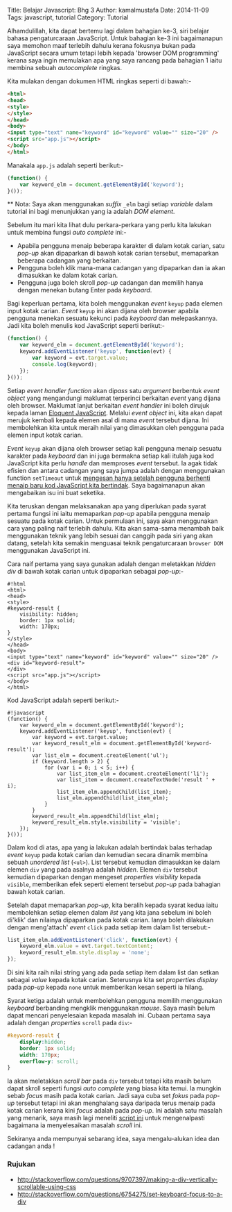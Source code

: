 Title: Belajar Javascript: Bhg 3
Author: kamalmustafa
Date: 2014-11-09
Tags: javascript, tutorial
Category: Tutorial

Alhamdulillah, kita dapat bertemu lagi dalam bahagian ke-3, siri belajar bahasa
pengaturcaraan JavaScript. Untuk bahagian ke-3 ini bagaimanapun saya memohon maaf
terlebih dahulu kerana fokusnya bukan pada JavaScript secara umum tetapi lebih
kepada 'browser DOM programming' kerana saya ingin memulakan apa yang saya rancang
pada bahagian 1 iaitu membina sebuah *autocomplete* ringkas.

Kita mulakan dengan dokumen HTML ringkas seperti di bawah:-

```html
<html>
<head>
<style>
</style>
</head>
<body>
<input type="text" name="keyword" id="keyword" value="" size="20" />
<script src="app.js"></script>
</body>
</html>
```
Manakala `app.js` adalah seperti berikut:-

```js
(function() {
    var keyword_elm = document.getElementById('keyword');
}());
```
** Nota: Saya akan menggunakan *suffix* `_elm` bagi setiap *variable* dalam tutorial ini
bagi menunjukkan yang ia adalah *DOM element*.

Sebelum itu mari kita lihat dulu perkara-perkara yang perlu kita lakukan untuk membina
fungsi *auto complete* ini:-

* Apabila pengguna menaip beberapa karakter di dalam kotak carian, satu *pop-up* akan
  dipaparkan di bawah kotak carian tersebut, memaparkan beberapa cadangan yang berkaitan.
* Pengguna boleh klik mana-mana cadangan yang dipaparkan dan ia akan dimasukkan ke dalam
  kotak carian.
* Pengguna juga boleh skroll *pop-up* cadangan dan memilih hanya dengan menekan butang
  Enter pada *keyboard*.

Bagi keperluan pertama, kita boleh menggunakan *event* `keyup` pada elemen input kotak
carian. *Event* `keyup` ini akan dijana oleh browser apabila pengguna menekan sesuatu
kekunci pada *keyboard* dan melepaskannya. Jadi kita boleh menulis kod JavaScript seperti
berikut:-

```js
(function() {
    var keyword_elm = document.getElementById('keyword');
    keyword.addEventListener('keyup', function(evt) {
        var keyword = evt.target.value;
        console.log(keyword);
    });
}());
```
Setiap *event handler function* akan di*pass* satu *argument* berbentuk *event object*
yang mengandungi maklumat terperinci berkaitan *event* yang dijana oleh browser.
Maklumat lanjut berkaitan *event handler* ini boleh dirujuk kepada laman [Eloquent 
JavaScript][eloquent]. Melalui *event object* ini, kita akan dapat merujuk kembali
kepada elemen asal di mana *event* tersebut dijana. Ini membolehkan kita untuk meraih
nilai yang dimasukkan oleh pengguna pada elemen input kotak carian.

*Event* `keyup` akan dijana oleh browser setiap kali pengguna menaip sesuatu karakter
pada *keyboard* dan ini juga bermakna setiap kali itulah juga kod JavaScript kita
perlu *handle* dan memproses *event* tersebut. Ia agak tidak efisien dan antara cadangan
yang saya jumpa adalah dengan menggunakan function `setTimeout` untuk [mengesan hanya
setelah pengguna berhenti menaip baru kod JavaScript kita bertindak][settimeout]. Saya
bagaimanapun akan mengabaikan isu ini buat seketika.

Kita teruskan dengan melaksanakan apa yang diperlukan pada syarat pertama fungsi ini
iaitu memaparkan *pop-up* apabila pengguna menaip sesuatu pada kotak carian. Untuk
permulaan ini, saya akan menggunakan cara yang paling naif terlebih dahulu. Kita akan
sama-sama menambah baik menggunakan teknik yang lebih sesuai dan canggih pada siri yang
akan datang, setelah kita semakin menguasai teknik pengaturcaraan `browser DOM`
menggunakan JavaScript ini.

Cara naif pertama yang saya gunakan adalah dengan meletakkan *hidden div* di bawah
kotak carian untuk dipaparkan sebagai *pop-up*:-

    #!html
    <html>
    <head>
    <style>
    #keyword-result {
        visibility: hidden;
        border: 1px solid;
        width: 170px;
    }
    </style>
    </head>
    <body>
    <input type="text" name="keyword" id="keyword" value="" size="20" />
    <div id="keyword-result">
    </div>
    <script src="app.js"></script>
    </body>
    </html>

Kod JavaScript adalah seperti berikut:-

    #!javascript
    (function() {
        var keyword_elm = document.getElementById('keyword');
        keyword.addEventListener('keyup', function(evt) {
            var keyword = evt.target.value;
            var keyword_result_elm = document.getElementById('keyword-result');
            var list_elm = document.createElement('ul');
            if (keyword.length > 2) {
                for (var i = 0; i < 5; i++) {
                    var list_item_elm = document.createElement('li');
                    var list_item = document.createTextNode('result ' + i);
                    list_item_elm.appendChild(list_item);
                    list_elm.appendChild(list_item_elm);
                }
            }
            keyword_result_elm.appendChild(list_elm);
            keyword_result_elm.style.visibility = 'visible';
        });
    }());

Dalam kod di atas, apa yang ia lakukan adalah bertindak balas terhadap *event* `keyup`
pada kotak carian dan kemudian secara dinamik membina sebuah *unordered list* (`<ul>`).
List tersebut kemudian dimasukkan ke dalam elemen `div` yang pada asalnya adalah *hidden*.
Elemen `div` tersebut kemudian dipaparkan dengan mengeset *properties* *visibility* kepada
`visible`, memberikan efek seperti element tersebut *pop-up* pada bahagian bawah kotak
carian.

Setelah dapat memaparkan *pop-up*, kita beralih kepada syarat kedua iaitu membolehkan
setiap elemen dalam *list* yang kita jana sebelum ini boleh di'klik' dan nilainya
dipaparkan pada kotak carian. Ianya boleh dilakukan dengan meng'attach' *event* `click`
pada setiap item dalam list tersebut:-

```javascript
list_item_elm.addEventListener('click', function(evt) {
    keyword_elm.value = evt.target.textContent;
    keyword_result_elm.style.display = 'none';
});
```
Di sini kita raih nilai string yang ada pada setiap item dalam list dan setkan sebagai
*value* kepada kotak carian. Seterusnya kita set *properties* *display* pada *pop-up*
kepada `none` untuk memberikan kesan seperti ia hilang.

Syarat ketiga adalah untuk membolehkan pengguna memilih menggunakan *keyboard* berbanding
mengklik menggunakan *mouse*. Saya masih belum dapat mencari penyelesaian kepada masalah
ini. Cubaan pertama saya adalah dengan *properties* `scroll` pada `div`:-

```css
#keyword-result {
    display:hidden;
    border: 1px solid;
    width: 170px;
    overflow-y: scroll;
}
```
Ia akan meletakkan *scroll bar* pada `div` tersebut tetapi kita masih belum dapat skroll
seperti fungsi *auto complete* yang biasa kita temui. Ia mungkin sebab *focus* masih
pada kotak carian. Jadi saya cuba set *fokus* pada *pop-up* tersebut tetapi ini akan
menghalang saya daripada terus menaip pada kotak carian kerana kini *focus* adalah pada
*pop-up*. Ini adalah satu masalah yang menarik, saya masih lagi meneliti [script ini][autoComplt] untuk mengenalpasti bagaimana ia menyelesaikan masalah *scroll* ini.

Sekiranya anda mempunyai sebarang idea, saya mengalu-alukan idea dan cadangan anda !

[eloquent]:http://eloquentjavascript.net/14_event.html
[settimeout]:http://davidwalsh.name/javascript-settimeout
[autoComplt]:https://github.com/Fischer-L/autoComplt

### Rujukan
* http://stackoverflow.com/questions/9707397/making-a-div-vertically-scrollable-using-css
* http://stackoverflow.com/questions/6754275/set-keyboard-focus-to-a-div
